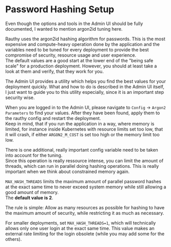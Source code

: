 # Password Hashing Setup

Even though the options and tools in the Admin UI should be fully documented, I wanted to mention argon2id tuning here.

Rauthy uses the argon2id hashing algorithm for passwords. This is the most expensive and compute-heavy operation
done by the application and the variables need to be tuned for every deployment to provide the best compromise
of security, resource usage and user experience.  
The default values are a good start at the lower end of the "being safe scale" for a production deployment.
However, you should at least take a look at them and verify, that they work for you.

The Admin UI provides a utility which helps you find the best values for your deployment quickly. What and how to do is
described in the Admin UI itself, I just want to guide you to this utility especially, since it is an important step
security wise.

When you are logged in to the Admin UI, please navigate to `Config` -> `Argon2 Parameters` to find your values.
After they have been found, apply them to the rauthy config and restart the deployment.  
Keep in mind, that if you run the application in a way, where memory is limited, for instance inside Kubernetes with
resource limits set too low, that it will crash, if either `ARGON2_M_COST` is set too high or the memory limit too low.

There is one additional, really important config variable need to be taken into account for the tuning.  
Since this operation is really ressource intense, you can limit the amount of threads, which can run in parallel doing
hashing operations. This is really important when we think about constrained memory again.

`MAX_HASH_THREADS` limits the maximum amount of parallel password hashes at the exact same time to never exceed system
memory while still allowing a good amount of memory.  
The **default value is 2**.

The rule is simple: Allow as many resources as possible for hashing to have the maximum amount of security, while
restricting it as much as necessary.

For smaller deployments, set `MAX_HASH_THREADS=1`, which will technically allows only one user login at the exact same
time. This value makes an external rate limiting for the login obsolete (while you may add some for the others).

